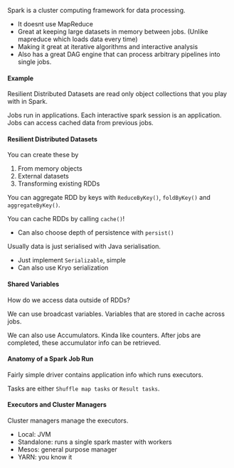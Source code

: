 Spark is a cluster computing framework for data processing. 
- It doesnt use MapReduce
- Great at keeping large datasets in memory between jobs. (Unlike mapreduce which loads data every time)
- Making it great at iterative algorithms and interactive analysis
- Also has a great DAG engine that can process arbitrary pipelines into single jobs.

#### Example
Resilient Distributed Datasets are read only object collections that you play with in Spark.

Jobs run in applications. Each interactive spark session is an application. Jobs can access cached data from previous jobs.

#### Resilient Distributed Datasets
You can create these by
1. From memory objects
2. External datasets
3. Transforming existing RDDs

You can aggregate RDD by keys with `ReduceByKey()`, `foldByKey()` and `aggregateByKey()`.

You can cache RDDs by calling `cache()`!
- Can also choose depth of persistence with `persist()`

Usually data is just serialised with Java serialisation.
- Just implement `Serializable`, simple
- Can also use Kryo serialization 

#### Shared Variables
How do we access data outside of RDDs?

We can use broadcast variables. Variables that are stored in cache across jobs.

We can also use Accumulators. Kinda like counters. After jobs are completed, these accumulator info can be retrieved.

#### Anatomy of a Spark Job Run
Fairly simple driver contains application info which runs executors.

Tasks are either `Shuffle map tasks` or `Result tasks`.
#### Executors and Cluster Managers
Cluster managers manage the executors.
- Local: JVM
- Standalone: runs a single spark master with workers
- Mesos: general purpose manager
- YARN: you know it
